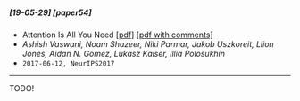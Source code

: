 ##### [19-05-29] [paper54]
- Attention Is All You Need [[pdf]](https://arxiv.org/abs/1706.03762) [[pdf with comments]]()
- *Ashish Vaswani, Noam Shazeer, Niki Parmar, Jakob Uszkoreit, Llion Jones, Aidan N. Gomez, Lukasz Kaiser, Illia Polosukhin*
- `2017-06-12, NeurIPS2017`

****

TODO!
